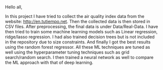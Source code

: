 Hello all,

In this project I have tried to collect the air quality index data from the website: http://en.tutiempo.net. Then the collected data is then stored in CSV files. After preprocessing, the final data is under Data/Real-Data. I have then tried to train some machine learning models such as Linear regression, ridge/lasso regression. I had also trained decision trees but is not included in the repository due to size constraints. And finally I got the best results using the random forest regressor. All these ML techniques are tuned as well using the hyperparameter tuning techniques such as grid search/random search. I then trained a neural network as well to compare the ML approach with that of deep learning.
